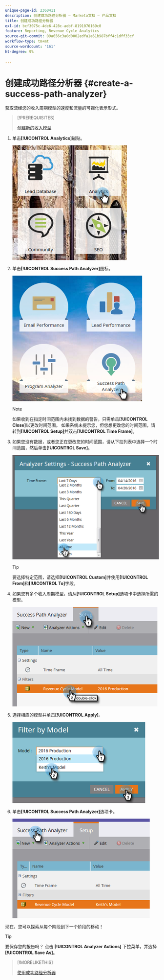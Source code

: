 ```yaml
---
unique-page-id: 2360411
description: 创建成功路径分析器 — Marketo文档 — 产品文档
title: 创建成功路径分析器
exl-id: bcf3075c-4de6-428c-aebf-8191076169c0
feature: Reporting, Revenue Cycle Analytics
source-git-commit: 09a656c3a0d0002edfa1a61b987bff4c1dff33cf
workflow-type: tm+mt
source-wordcount: '161'
ht-degree: 9%

---
```


# 创建成功路径分析器 {#create-a-success-path-analyzer}

获取流经您的收入周期模型的速度和流量的可视化表示形式。

>[!PREREQUISITES]
>
>[创建新的收入模型](/help/marketo/product-docs/reporting/revenue-cycle-analytics/revenue-cycle-models/create-a-new-revenue-model.md)

1. 单击&#x200B;**[!UICONTROL Analytics]**&#x200B;磁贴。

   ![](assets/one.png)

1. 单击&#x200B;**[!UICONTROL Success Path Analyzer]**&#x200B;图标。

   ![](assets/two.png)

   >[!NOTE]
   >
   >如果收到在指定时间范围内未找到数据的警告，只需单击&#x200B;**[!UICONTROL Close]**&#x200B;以更改时间范围。 如果系统未提示您，但您想更改您的时间范围，请转到&#x200B;**[!UICONTROL Setup]**&#x200B;并双击&#x200B;**[!UICONTROL Time Frame]**。

1. 如果您没有数据，或者您正在更改您的时间范围，请从下拉列表中选择一个时间范围，然后单击&#x200B;**[!UICONTROL Save]**。

   ![](assets/timeframe.png)

   >[!TIP]
   >
   >要选择特定范围，请选择&#x200B;**[!UICONTROL Custom]**&#x200B;并使用&#x200B;**[!UICONTROL From]**&#x200B;和&#x200B;**[!UICONTROL To]**&#x200B;字段。

1. 如果您有多个收入周期模型，请从&#x200B;**[!UICONTROL Setup]**&#x200B;选项卡中选择所需的模型。

   ![](assets/four.png)

1. 选择相应的模型并单击&#x200B;**[!UICONTROL Apply]**。

   ![](assets/five.png)

1. 单击&#x200B;**[!UICONTROL Success Path Analyzer]**&#x200B;选项卡。

   ![](assets/success-tab.png)

现在，您可以探索从每个阶段到下一个阶段的移动！

>[!TIP]
>
>要保存您的报告吗？ 点击 **[!UICONTROL Analyzer Actions]** 下拉菜单，并选择 **[!UICONTROL Save As]**。

>[!MORELIKETHIS]
>
>[使用成功路径分析器](/help/marketo/product-docs/reporting/revenue-cycle-analytics/revenue-cycle-models/using-the-success-path-analyzer.md)
